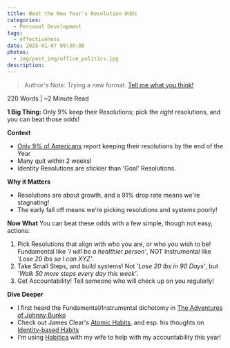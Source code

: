 ```yaml
---
title: Beat the New Year's Resolution Odds
categories:
  - Personal Development
tags:
  - effectiveness
date: 2025-01-07 09:30:00
photos: 
  - img/post_img/office_politics.jpg
description: 
---
```

> Author's Note: Trying a new format. [Tell me what you think!](mailto:daniel@scheufler.tech)

220 Words | ~2 Minute Read

**1 Big Thing:** Only 9% keep their Resolutions; pick the _right_ resolutions, and you can beat those odds!

**Context**
- [Only 9% of Americans](https://fisher.osu.edu/blogs/leadreadtoday/why-most-new-years-resolutions-fail) report keeping their resolutions by the end of the Year
- Many quit within 2 weeks!
- Identity Resolutions are stickier than 'Goal' Resolutions.

**Why it Matters**
- Resolutions are about growth, and a 91% drop rate means we're stagnating!
- The early fall off means we're picking resolutions and systems poorly!

**Now What**
You can beat these odds with a few simple, though not easy, actions:
1. Pick Resolutions that align with who you are, or who you wish to be! Fundamental like *'I will be a healthier person'*, NOT Instrumental like *'Lose 20 lbs so I can XYZ'*.
2. Take Small Steps, and build systems! Not *'Lose 20 lbs in 90 Days'*, but *'Walk 50 more steps every day this week'*.
3. Get Accountability! Tell someone who will check up on you regularly!

**Dive Deeper**
- I first heard the Fundamental/Instrumental dichotomy in [The Adventures of Johnny Bunko](/blog/book-review-johnny-bunko/)
- Check out James Clear's [Atomic Habits](), and esp. his thoughts on [Identity-based Habits](https://jamesclear.com/identity-based-habits)
- I'm using [Habitica](https://habitica.com/static/home) with my wife to help with my accountability this year!